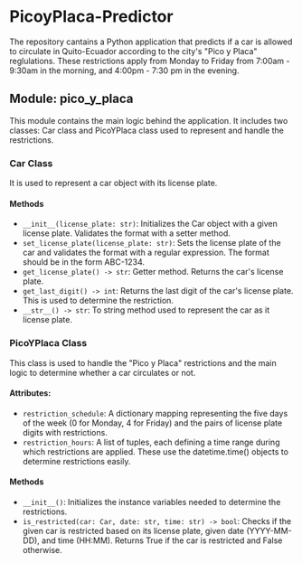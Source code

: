# PicoyPlaca-Predictor

The repository cantains a Python application that predicts if a car is allowed to circulate in Quito-Ecuador
according to the city's "Pico y Placa" reglulations. These restrictions apply from Monday to Friday from 
7:00am - 9:30am in the morning, and 4:00pm - 7:30 pm in the evening. 

## Module: pico_y_placa 
This module contains the main logic behind the application. It includes two classes: Car class and PicoYPlaca class
used to represent and handle the restrictions. 

### Car Class 
It is used to represent a car object with its license plate. 
#### Methods
- `__init__(license_plate: str)`: Initializes the Car object with a given license plate. Validates the format with a setter method.
- `set_license_plate(license_plate: str)`: Sets the license plate of the car and validates the format with a regular expression. The format should be in the form ABC-1234.
- `get_license_plate() -> str`: Getter method. Returns the car's license plate.
- `get_last_digit() -> int`: Returns the last digit of the car's license plate. This is used to determine the restriction.
- `__str__() -> str`: To string method used to represent the car as it license plate.

### PicoYPlaca Class
This class is used to handle the "Pico y Placa" restrictions and the main logic to determine whether a car circulates or not. 
#### Attributes: 
- `restriction_schedule`: A dictionary mapping representing the five days of the week (0 for Monday, 4 for Friday) and the pairs of
  license plate digits with restrictions.
- `restriction_hours`: A list of tuples, each defining a time range during which restrictions are applied. These use the datetime.time() objects to
  determine restrictions easily.
#### Methods 
- `__init__()`: Initializes the instance variables needed to determine the restrictions.
- `is_restricted(car: Car, date: str, time: str) -> bool`: Checks if the given car is restricted based on its license plate, given date (YYYY-MM-DD), and time (HH:MM).
   Returns True if the car is restricted and False otherwise.
